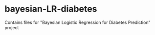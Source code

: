 # bayesian-LR-diabetes
Contains files for "Bayesian Logistic Regression for Diabetes Prediction" project
